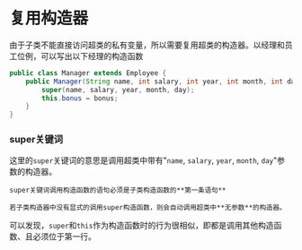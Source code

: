 # 复用构造器
由于子类不能直接访问超类的私有变量，所以需要复用超类的构造器。以经理和员工位例，可以写出以下经理的构造函数
```java
public class Manager extends Employee {
	public Manager(String name, int salary, int year, int month, int day, int bonus) {
		super(name, salary, year, month, day);
		this.bonus = bonus;
	}
}
```
### super关键词
这里的`super`关键词的意思是调用超类中带有"`name`, `salary`, `year`, `month`,  `day`"参数的构造器。
```ad-warning
super关键词调用构造函数的语句必须是子类构造函数的**第一条语句**
```
```ad-note
若子类构造器中没有显式的调用super构造函数，则会自动调用超类中**无参数**的构造器。
```
可以发现，`super`和`this`作为构造函数时的行为很相似，即都是调用其他构造函数、且必须位于第一行。